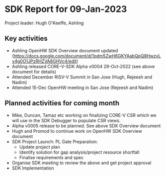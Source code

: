 # SDK Report for 09-Jan-2023

Project leader: Hugh O'Keeffe, Ashling

## Key activities
- Ashling OpenHW SDK Overview document updated (https://docs.google.com/document/d/1pdm5ZwH6GKYAabQpQ8HwzvLy4g0O1JPzRHZVA8GHVc4/edit) 
- Ashling released CORE-V-SDK Alpha v0004 29-Oct-2022 (see above document for details)
- Attended December RISV-V Summit in San Jose (Hugh, Rejeesh and Nadim)
- Attended 15-Dec OpenHW meeting in San Jose (Rejeesh and Nadim)


## Planned activities for coming month

- Mike, Duncan, Tamaz etc working on finalizing CORE-V CSR which we will use in the SDK Debugger to populate CSR views.
- Alpha v0005 release to be planned. See above SDK Overview document
- Hugh and Promod to continue work on OpenHW SDK Overview document
- SDK Project Launch: PL Gate Preparation:
    - Update project plan
    - Identify solution for gap analysis/project resource shortfall
    - Finalise requirements and spec
- Organise SDK meeting to review the above and get project approval
- SDK Implementation
